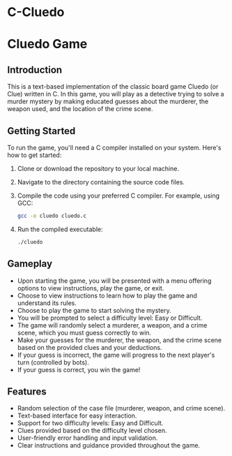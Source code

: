 # C-Cluedo

# Cluedo Game

## Introduction
This is a text-based implementation of the classic board game Cluedo (or Clue) written in C. In this game, you will play as a detective trying to solve a murder mystery by making educated guesses about the murderer, the weapon used, and the location of the crime scene.

## Getting Started
To run the game, you'll need a C compiler installed on your system. Here's how to get started:

1. Clone or download the repository to your local machine.
2. Navigate to the directory containing the source code files.
3. Compile the code using your preferred C compiler. For example, using GCC:

   ```bash
   gcc -o cluedo cluedo.c
   ```

4. Run the compiled executable:

   ```bash
   ./cluedo
   ```

## Gameplay
- Upon starting the game, you will be presented with a menu offering options to view instructions, play the game, or exit.
- Choose to view instructions to learn how to play the game and understand its rules.
- Choose to play the game to start solving the mystery.
- You will be prompted to select a difficulty level: Easy or Difficult.
- The game will randomly select a murderer, a weapon, and a crime scene, which you must guess correctly to win.
- Make your guesses for the murderer, the weapon, and the crime scene based on the provided clues and your deductions.
- If your guess is incorrect, the game will progress to the next player's turn (controlled by bots).
- If your guess is correct, you win the game!

## Features
- Random selection of the case file (murderer, weapon, and crime scene).
- Text-based interface for easy interaction.
- Support for two difficulty levels: Easy and Difficult.
- Clues provided based on the difficulty level chosen.
- User-friendly error handling and input validation.
- Clear instructions and guidance provided throughout the game.
